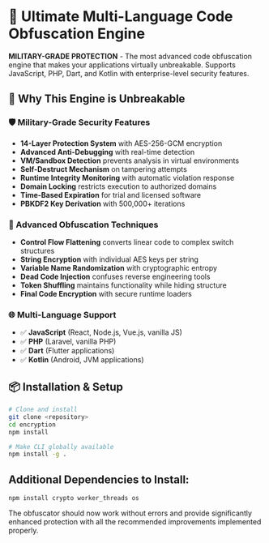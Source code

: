 # 🔐 Ultimate Multi-Language Code Obfuscation Engine

**MILITARY-GRADE PROTECTION** - The most advanced code obfuscation engine that makes your applications virtually unbreakable. Supports JavaScript, PHP, Dart, and Kotlin with enterprise-level security features.

## 🚀 Why This Engine is Unbreakable

### 🛡️ Military-Grade Security Features
- **14-Layer Protection System** with AES-256-GCM encryption
- **Advanced Anti-Debugging** with real-time detection
- **VM/Sandbox Detection** prevents analysis in virtual environments  
- **Self-Destruct Mechanism** on tampering attempts
- **Runtime Integrity Monitoring** with automatic violation response
- **Domain Locking** restricts execution to authorized domains
- **Time-Based Expiration** for trial and licensed software
- **PBKDF2 Key Derivation** with 500,000+ iterations

### 🎯 Advanced Obfuscation Techniques
- **Control Flow Flattening** converts linear code to complex switch structures
- **String Encryption** with individual AES keys per string
- **Variable Name Randomization** with cryptographic entropy
- **Dead Code Injection** confuses reverse engineering tools
- **Token Shuffling** maintains functionality while hiding structure
- **Final Code Encryption** with secure runtime loaders

### 🌐 Multi-Language Support
- ✅ **JavaScript** (React, Node.js, Vue.js, vanilla JS)
- ✅ **PHP** (Laravel, vanilla PHP)
- ✅ **Dart** (Flutter applications)
- ✅ **Kotlin** (Android, JVM applications)

## 📦 Installation & Setup

```bash
# Clone and install
git clone <repository>
cd encryption
npm install

# Make CLI globally available
npm install -g .
```

## Additional Dependencies to Install:
```
npm install crypto worker_threads os
```
The obfuscator should now work without errors and provide significantly enhanced protection with all the recommended improvements implemented properly.